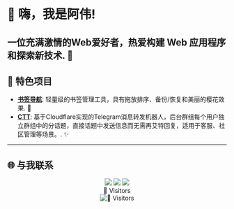 # 👋 嗨，我是阿伟!
一位充满激情的Web爱好者，热爱构建 Web 应用程序和探索新技术. 🚀
---
## 🚀 特色项目
- **[书签导航](https://github.com/iawooo/BookNav)**: 轻量级的书签管理工具，具有拖放排序、备份/恢复和美丽的樱花效果. 🌸
- **[CTT](https://github.com/iawooo/ctt)**: 基于Cloudflare实现的Telegram消息转发机器人，后台群组每个用户独立群组中的分话题，直接话题中发送信息而无需再艾特回复，适用于客服、社区管理等场景。. ✨
---
## 🌐 与我联系

<div align="center">
  <a href="https://t.me/AwcttBot"><img src="https://img.shields.io/badge/-Telegram-0088CC?style=flat-square&logo=telegram&logoColor=white"></a>
  <a href="weixin://dl/chat?your-wechat-id"><img src="https://img.shields.io/badge/-WeChat-07C160?style=flat-square&logo=weixin&logoColor=white"></a>
  <a href="mailto:iawovo@qq.com"><img src="https://img.shields.io/badge/-Email-D14836?style=flat-square&logo=gmail&logoColor=white"></a>
</div>

<div align="center">
  👀 Visitors<br>
  <img src="https://visitor-badge.laobi.icu/badge?page_id=your-username.your-username" alt="👀 Visitors">
</div>
